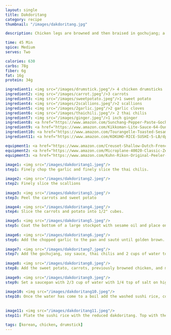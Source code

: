 ```yaml
---
layout: single
title: Dakdoritang
category: recipe
thumbnail: "/images/dakdoritang.jpg"

description: Chicken legs are browned and then braised in gochujang; a savory, spicy, and pungent Korean sauce. 

time: 45 Min
spice: Medium
serves: Two

calories: 630
carbs: 78g
fiber: 6g
fat: 16g
protein: 34g

ingredient1: <img src="/images/drumstick.jpeg"/> 4 chicken drumsticks
ingredient2: <img src="/images/carrot.jpeg"/>3 carrots
ingredient3: <img src="/images/sweetpotato.jpeg"/>1 sweet potato
ingredient4: <img src="/images/2scallions.jpeg"/>2 scallions
ingredient5: <img src="/images/2garlic.jpeg"/>2 garlic cloves
ingredient6: <img src="/images/thaichili.jpeg"/> 2 thai chilis
ingredient7: <img src="/images/ginger.jpeg"/>1 inch ginger
ingredient8: <a href="https://www.amazon.com/Sunchang-Pepper-Paste-Gochujang-500g/dp/B013HB0CC4/ref=as_li_ss_tl?s=grocery&ie=UTF8&qid=1486159504&sr=1-4&keywords=gochujang&th=1&linkCode=ll1&tag=cilalime09-20&linkId=c2cac602199dd4c4bec03c4a88e6141e"><img src="/images/gochujang.jpeg"/>1/4 c gochujang </a>
ingredient9: <a href="https://www.amazon.com/Kikkoman-Lite-Sauce-64-Ounce-Bottle/dp/B000NYFBCA/ref=as_li_ss_tl?s=grocery&rps=1&ie=UTF8&qid=1486159464&sr=1-2&keywords=soy+sauce&refinements=p_85:2470955011&linkCode=ll1&tag=cilalime09-20&linkId=dd15b27b65f13c6a6e1f93904d0364f0"><img src="/images/tamari.jpeg"/>1/4 c soy sauce</a>
ingredient10: <a href="https://www.amazon.com/Tourangelle-Toasted-Sesame-Oil-Expeller-pressed/dp/B005WXMPMQ/ref=as_li_ss_tl?s=grocery&ie=UTF8&qid=1486159408&sr=1-4&keywords=sesame+oil&linkCode=ll1&tag=cilalime09-20&linkId=ad91a2c68c2f65c97a446e5934e0712f"><img src="/images/sesameoil.jpeg"/>2 tbsp sesame oil</a>
ingredient11: <a href="https://www.amazon.com/KOKUHO-RICE-SUSHI-5-LB/dp/B000FJLXHU/ref=as_li_ss_tl?s=grocery&ie=UTF8&qid=1486159373&sr=1-3&keywords=sushi+rice&linkCode=ll1&tag=cilalime09-20&linkId=65ab8742ced525a5a7d35a733ad0e6e2"><img src="/images/sushirice.jpeg"/>1/2 cup sushi rice</a>

equipment1: <a href="https://www.amazon.com/Creuset-Shallow-Dutch-French-Cerise/dp/B01IWBZU58/ref=as_li_ss_tl?s=kitchen&rps=1&ie=UTF8&qid=1486159730&sr=1-2&keywords=le+creuset&refinements=p_85:2470955011&linkCode=ll1&tag=cilalime09-20&linkId=0223758ce585935b756c73bfb023ee46"><img src="/images/stockpot.jpeg"/>stockpot </a>
equipment2: <a href="https://www.amazon.com/Microplane-40020-Classic-Zester-Grater/dp/B00004S7V8/ref=as_li_ss_tl?ie=UTF8&qid=1486159618&sr=8-6&keywords=microplane+fine+grater&linkCode=ll1&tag=cilalime09-20&linkId=2f4e20c0c23a87c254b5cd6eb6048999"><img src="/images/finegrater.jpeg"/>fine grater </a>
equipment3: <a href="https://www.amazon.com/Kuhn-Rikon-Original-Peeler-Yellow/dp/B001BCFTWU/ref=as_li_ss_tl?s=kitchen&ie=UTF8&qid=1486159642&sr=1-7&keywords=vegetable+peeler&linkCode=ll1&tag=cilalime09-20&linkId=effed3dfd5843bf8b7770a49d27aaa09"><img src="/images/vegetablepeeler.jpeg"/>vegetable peeler</a>
  
image1: <img src="/images/dakdoritang1.jpeg"/>
step1: Finely chop the garlic and finely slice the thai chilis.

image2: <img src="/images/dakdoritang2.jpeg"/>
step2: Finely slice the scallions
 
image3: <img src="/images/dakdoritang3.jpeg"/>
step3: Peel the carrots and sweet potato

image4: <img src="/images/dakdoritang4.jpeg"/>
step4: Slice the carrots and potato into 1/2" cubes.

image5: <img src="/images/dakdoritang5.jpeg"/>
step5: Coat the bottom of a large stockpot with sesame oil and place on medium high heat. Once the oil is hot, add the chicken drumsticks and brown on all sides.<p>Once browned, transfer the chicken to a plate for later use.</p>
  
image6: <img src="/images/dakdoritang6.jpeg"/>
step6: Add the chopped garlic to the pan and sauté until golden brown.
  
image7: <img src="/images/dakdoritang7.jpeg"/>
step7: Add the gochujang, soy sauce, thai chilis and 2 cups of water to the pot. Grate the ginger into the pot.
  
image8: <img src="/images/dakdoritang8.jpeg"/>
step8: Add the sweet potato, carrots, previously browned chicken, and mung bean sprouts. Reduce the heat to medium, and cook for another 20 minutes until reduced by 75%.
  
image9: <img src="/images/dakdoritang9.jpeg"/>
step9: Set a saucepan with 2/3 cup of water with 1/4 tsp of salt on high heat.<p>While waiting for the water to come to a boil, wash the rice. Place the rice in a large bowl and cover with water. Swish your hands in the rice until the water becomes cloudy, and then drain the rice. Add more water, swish again, and drain the rice. Repeat swishing and draining one more time.</p>
  
image10: <img src="/images/dakdoritang10.jpeg"/>
step10: Once the water has come to a boil add the washed sushi rice, cover and cook for 15 minutes.<p>After the rice has cooked for 15 minutes, remove the rice from heat. Keep the rice covered to allow for all the water to fully absorb into the grains of rice.</p>
  
 
image11: <img src="/images/dakdoritang11.jpeg"/>
step11: Plate the sushi rice with the reduced dakdoritang. Top with the chopped scallions.

tags: [korean, chicken, drumstick]
---
```


